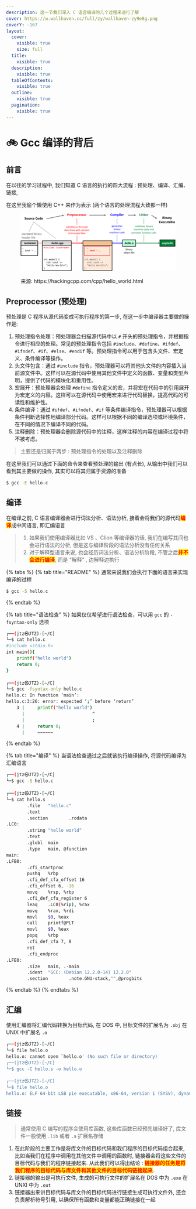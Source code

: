 ```yaml
---
description: 这一节我们深入 C 语言编译的几个过程来进行了解
cover: https://w.wallhaven.cc/full/zy/wallhaven-zy9e8g.png
coverY: -167
layout:
  cover:
    visible: true
    size: full
  title:
    visible: true
  description:
    visible: true
  tableOfContents:
    visible: true
  outline:
    visible: true
  pagination:
    visible: true
---
```


# 🚲 Gcc 编译的背后

## 前言

在以往的学习过程中, 我们知道 C 语言的执行的四大流程 : 预处理、编译、汇编、链接,&#x20;

在这里我偷个懒使用 C++ 来作为表示 (两个语言的处理流程大致都一样)

<figure><img src="../../.gitbook/assets/image (3).png" alt=""><figcaption><p>来源: https://hackingcpp.com/cpp/hello_world.html</p></figcaption></figure>

## Preprocessor (预处理)

预处理是 C 程序从源代码变成可执行程序的第一步, 在这一步中编译器主要做的操作是:

1. 预处理指令处理：预处理器会扫描源代码中以 `#` 开头的预处理指令，并根据指令进行相应的处理。常见的预处理指令包括 `#include`、`#define`、`#ifdef`、`#ifndef`、`#if`、`#else`、`#endif` 等。预处理指令可以用于包含头文件、宏定义、条件编译等操作。
2. 头文件包含：通过 `#include` 指令，预处理器可以将其他头文件的内容插入当前源文件中。这样可以在源代码中使用其他文件中定义的函数、变量和类型声明，提供了代码的模块化和重用性。
3. 宏展开：预处理器会处理 `#define` 指令定义的宏，并将宏在代码中的引用展开为宏定义的内容。这样可以在源代码中使用宏来进行代码替换，提高代码的可读性和维护性。
4. 条件编译：通过 `#ifdef`、`#ifndef`、`#if` 等条件编译指令，预处理器可以根据条件判断选择性地编译部分代码。这样可以根据不同的编译选项或环境条件，在不同的情况下编译不同的代码。
5. 注释删除：预处理器会删除源代码中的注释，这样注释的内容在编译过程中将不被考虑。

> 主要还是归属于两步 : 预处理指令的处理以及注释删除

在这里我们可以通过下面的命令来查看预处理的输出 (有点长), 从输出中我们可以看到其主要做的操作, 其实可以将其归属于资源的准备

```sh
$ gcc -E hello.c
```

## 编译

在编译之前, C 语言编译器会进行词法分析、语法分析, 接着会将我们的源代码<mark style="color:red;">**编译**</mark>成中间语言, 即汇编语言

> 1. 如果我们使用编译器比如 VS 、Clion  等编译器的话, 我们在编写其间也会进行语法的分析, 但是这与编译阶段的语法分析没有任何关系
> 2. 对于解释型语言来说, 也会经历词法分析、语法分析阶段, 不管之后<mark style="color:red;">**并不会进行编译**</mark>, 而是 "解释" , 边解释边执行

{% tabs %}
{% tab title="README" %}
通常来说我们会执行下面的语言来实现编译的过程

```bash
$ gcc -S hello.c
```
{% endtab %}

{% tab title="语法检查" %}
如果仅仅希望进行语法检查，可以用 `gcc` 的 `-fsyntax-only` 选项

```sh
┌──(jtz㉿JTZ)-[~/C]
└─$ cat hello.c
#include <stdio.h>
int main(){
    printf("hello world")
    return 0;
}

┌──(jtz㉿JTZ)-[~/C]
└─$ gcc -fsyntax-only hello.c
hello.c: In function ‘main’:
hello.c:3:26: error: expected ‘;’ before ‘return’
    3 |     printf("hello world")
      |                          ^
      |                          ;
    4 |     return 0;
      |     ~~~~~~

```
{% endtab %}

{% tab title="编译" %}
当语法检查通过之后就该执行编译操作, 将源代码编译为汇编语言

```sh
┌──(jtz㉿JTZ)-[~/C]
└─$ gcc -S hello.c

┌──(jtz㉿JTZ)-[~/C]
└─$ cat hello.s
        .file   "hello.c"
        .text
        .section        .rodata
.LC0:
        .string "hello world"
        .text
        .globl  main
        .type   main, @function
main:
.LFB0:
        .cfi_startproc
        pushq   %rbp
        .cfi_def_cfa_offset 16
        .cfi_offset 6, -16
        movq    %rsp, %rbp
        .cfi_def_cfa_register 6
        leaq    .LC0(%rip), %rax
        movq    %rax, %rdi
        movl    $0, %eax
        call    printf@PLT
        movl    $0, %eax
        popq    %rbp
        .cfi_def_cfa 7, 8
        ret
        .cfi_endproc
.LFE0:
        .size   main, .-main
        .ident  "GCC: (Debian 12.2.0-14) 12.2.0"
        .section        .note.GNU-stack,"",@progbits

```
{% endtab %}
{% endtabs %}

## 汇编

使用汇编器将汇编代码转换为目标代码, 在 DOS 中, 目标文件的扩展名为 `.obj` 在 UNIX 中扩展名 `.o`&#x20;

```bash
┌──(jtz㉿JTZ)-[~/C]
└─$ file hello.o
hello.o: cannot open `hello.o' (No such file or directory)
┌──(jtz㉿JTZ)-[~/C]
└─$ gcc -C hello.s -o hello.o

┌──(jtz㉿JTZ)-[~/C]
└─$ file hello.o
hello.o: ELF 64-bit LSB pie executable, x86-64, version 1 (SYSV), dynamically linked, interpreter /lib64/ld-linux-x86-64.so.2, BuildID[sha1]=87500146a349df57a9e19eb533796c446865a5b2, for GNU/Linux 3.2.0, not stripped
```

## 链接

> 通常使用 C 编写的程序会使用库函数, 这些库函数已经预先编译好了, 库文件一般使用 `.lib` 或者 `.a` 扩展名存储

1. 在此阶段的主要工作是将库文件的目标代码和我们程序的目标代码组合起来, 比如当我们在程序中调用在其他文件中调用的函数时, 链接器会将这些文件的目标代码与我们的程序链接起来. 从此我们可以得出结论 : <mark style="color:red;">**链接器的任务是将我们程序的目标代码与库文件和其他文件的目标代码链接起来**</mark>.&#x20;
2. 链接器的输出是可执行文件, 生成的可执行文件的扩展名在 DOS 中为 `.exe` 在 UNXI 中为 `.out`
3. 链接器出来讲目标代码与库文件的目标代码进行链接生成可执行文件外, 还会负责解析符号引用, 以确保所有函数和变量都能正确链接在一起

